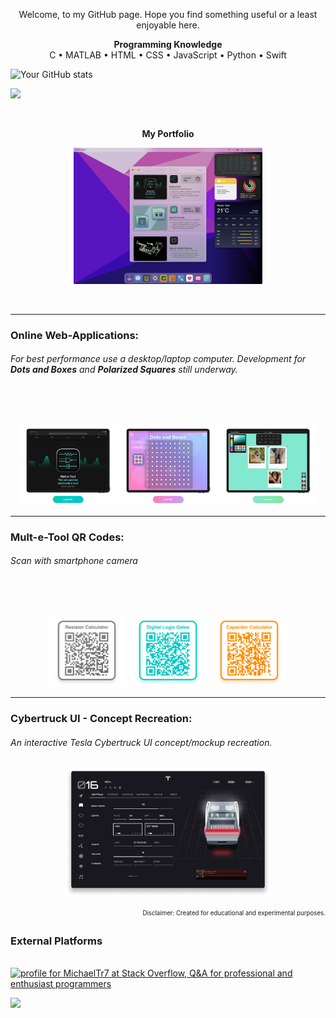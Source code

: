 
<p align="center">
Welcome, to my GitHub page. Hope you find something useful or a least enjoyable here. 
</p>

<p align="center">
<b>Programming Knowledge</b><br>
C • MATLAB • HTML • CSS • JavaScript • Python • Swift
</p>

![Your GitHub stats](https://github-readme-stats.vercel.app/api?username=MichaelTr7&show_icons=true&theme=vue)


<a href="https://github.com/MichaelTr7"> <img  style="box-sizing:border-box" src="https://github-readme-stats.vercel.app/api/top-langs/?username=MichaelTr7&layout=compact" height="200" /> </a>
</div>




<br>

<p align="center">
<b>My Portfolio</b><br>
</p>

<p align="center">
<a href="https://michaeltr7.github.io/OS-Portfolio/"><img src="https://github.com/MichaelTr7/OS-Portfolio/blob/68eb0d44003cc2766cf6ffbdf3ee488abfe128d5/Assets/Preview%20Images/Preview%201.png" width="60%"></a>
</p>


<br>


<hr>





<h3>Online Web-Applications:</h3>
<h6>For best performance use a desktop/laptop computer. Development for <b>Dots and Boxes</b> and <b>Polarized Squares</b> still underway.</h6>
<br>
<br>

<p align="center">
<a href="https://michaeltr7.github.io/Mult-e-Tool/"><img src="./Images/Mult-e-Tool.png" width="31%"></a>
<a href="https://michaeltr7.github.io/Dots-and-Boxes/"><img src="./Images/Dots and Boxes.png" width="31%"></a>
<a href="https://michaeltr7.github.io/Polarized-Squares/"><img src="./Images/Polarized Squares.png" width="31%"></a>
</p>

<hr>

<h3>Mult-e-Tool QR Codes:</h3>
<h6>Scan with smartphone camera</h6>
<br>
<br>
<p align="center">
<a href="https://michaeltr7.github.io/Mult-e-Tool/Pages/Resistor_Calculator.html"><img src="./Images/Resistor QR Code.png" width="25%"></a>
<a href="https://michaeltr7.github.io/Mult-e-Tool/Pages/Digital_Logic_Gates.html"><img src="./Images/Digital Logic Gates QR Code.png" width="25%"></a>
<a href="https://michaeltr7.github.io/Mult-e-Tool/Pages/Capacitor_Calculator.html"><img src="./Images/Capacitor QR Code.png" width="25%"></a>
</p>

<hr>

<h3>Cybertruck UI - Concept Recreation:</h3>
<h6>An interactive Tesla Cybertruck UI concept/mockup recreation.</h6>
<p align="center">
<a href="https://michaeltr7.github.io/CyberUI/">
  <img src="https://github.com/MichaelTr7/CyberUI/blob/main/Screenshot%20Previews/Cyber_UI_Screenshot_1.png" width="65%">
</a>
</p>
<p align="right">
  <sub><sup>Disclaimer: Created for educational and experimental purposes.</sup></sub>
</p>

<h3>External Platforms</h3>

&nbsp;&nbsp;&nbsp;&nbsp;&nbsp;
 <a href="https://stackoverflow.com/users/13669087/michaeltr7"><img src="https://stackoverflow.com/users/flair/13669087.png?theme=clean" width="156" height="43.5" alt="profile for MichaelTr7 at Stack Overflow, Q&amp;A for professional and enthusiast programmers" title="profile for MichaelTr7 at Stack Overflow, Q&amp;A for professional and enthusiast programmers"></a>

![](https://komarev.com/ghpvc/?username=MichaelTr7&style=flat-square&color=42b883)
